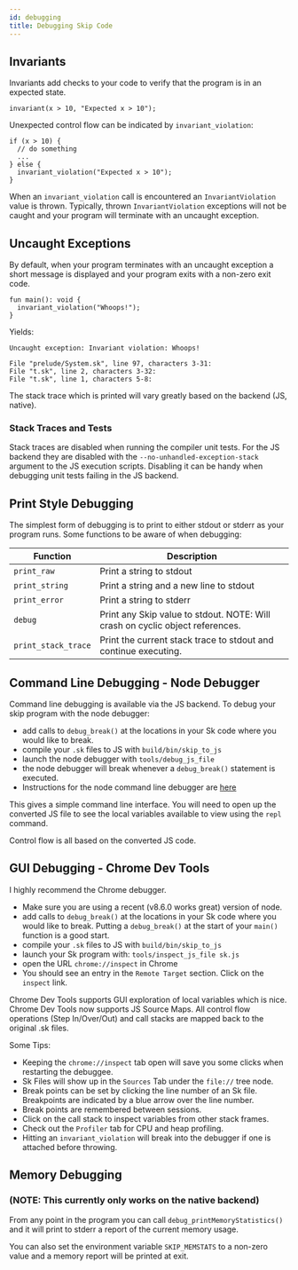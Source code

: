 ```yaml
---
id: debugging
title: Debugging Skip Code
---
```


## Invariants

Invariants add checks to your code to verify that the program is in an expected
state.

```
invariant(x > 10, "Expected x > 10");
```

Unexpected control flow can be indicated by `invariant_violation`:

```
if (x > 10) {
  // do something
  ...
} else {
  invariant_violation("Expected x > 10");
}
```

When an `invariant_violation` call is encountered an `InvariantViolation` value
is thrown. Typically, thrown `InvariantViolation` exceptions will not be caught
and your program will terminate with an uncaught exception.

## Uncaught Exceptions

By default, when your program terminates with an uncaught exception a short
message is displayed and your program exits with a non-zero exit code.

```
fun main(): void {
  invariant_violation("Whoops!");
}
```

Yields:

```
Uncaught exception: Invariant violation: Whoops!

File "prelude/System.sk", line 97, characters 3-31:
File "t.sk", line 2, characters 3-32:
File "t.sk", line 1, characters 5-8:
```

The stack trace which is printed will vary greatly based on the
backend (JS, native).

### Stack Traces and Tests

Stack traces are disabled when running the compiler unit tests. For the JS
backend they are disabled with the `--no-unhandled-exception-stack` argument
to the JS execution scripts. Disabling it can be handy when debugging unit tests
failing in the JS backend.

## Print Style Debugging

The simplest form of debugging is to print to either stdout or stderr as your
program runs. Some functions to be aware of when debugging:

| Function | Description |
|----------|-------------|
| `print_raw` | Print a string to stdout |
| `print_string` | Print a string and a new line to stdout |
| `print_error` | Print a string to stderr |
| `debug` | Print any Skip value to stdout. NOTE: Will crash on cyclic object references. |
| `print_stack_trace` | Print the current stack trace to stdout and continue executing. |

## Command Line Debugging - Node Debugger

Command line debugging is available via the JS backend. To debug your skip
program with the node debugger:

- add calls to `debug_break()` at the locations in your Sk code where you would like
  to break.
- compile your `.sk` files to JS with `build/bin/skip_to_js`
- launch the node debugger with `tools/debug_js_file`
- the node debugger will break whenever a `debug_break()` statement is executed.
- Instructions for the node command line debugger are [here](https://nodejs.org/api/debugger.html)

This gives a simple command line interface. You will need to open up the converted
JS file to see the local variables available to view using the `repl` command.

Control flow is all based on the converted JS code.

## GUI Debugging - Chrome Dev Tools

I highly recommend the Chrome debugger.

- Make sure you are using a recent (v8.6.0 works great) version of node.
- add calls to `debug_break()` at the locations in your Sk code where you would like
  to break. Putting a `debug_break()` at the start of your `main()` function is
  a good start.
- compile your `.sk` files to JS with `build/bin/skip_to_js`
- launch your Sk program with: `tools/inspect_js_file sk.js`
- open the URL `chrome://inspect` in Chrome
- You should see an entry in the `Remote Target` section. Click on the `inspect`
  link.

Chrome Dev Tools supports GUI exploration of local variables which is nice.
Chrome Dev Tools now supports JS Source Maps. All control flow operations (Step In/Over/Out)
and call stacks are mapped back to the original .sk files.

Some Tips:

- Keeping the `chrome://inspect` tab open will save you some clicks when restarting
  the debuggee.
- Sk Files will show up in the `Sources` Tab under the `file://` tree node.
- Break points can be set by clicking the line number of an Sk file. Breakpoints
  are indicated by a blue arrow over the line number.
- Break points are remembered between sessions.
- Click on the call stack to inspect variables from other stack frames.
- Check out the `Profiler` tab for CPU and heap profiling.
- Hitting an `invariant_violation` will break into the debugger if one is
  attached before throwing.

## Memory Debugging

### (NOTE: This currently only works on the native backend)

From any point in the program you can call `debug_printMemoryStatistics()` and
it will print to stderr a report of the current memory usage.

You can also set the environment variable `SKIP_MEMSTATS` to a non-zero value
and a memory report will be printed at exit.
